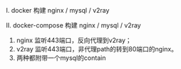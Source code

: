 Ⅰ. docker 构建 nginx / mysql / v2ray

Ⅱ. docker-compose 构建 nginx / mysql / v2ray

  1. nginx 监听443端口，反向代理到v2ray；
  2. v2ray 监听443端口，非代理path的转到80端口的nginx。
  3. 两种都附带一个mysql的contain
